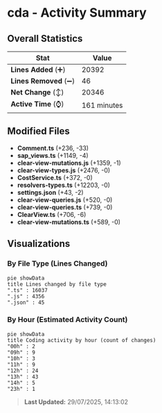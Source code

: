 # cda - Activity Summary 

## Overall Statistics

| Stat                   | Value                                                             |
| ---------------------- | ----------------------------------------------------------------- |
| **Lines Added** (➕)   | 20392                                          |
| **Lines Removed** (➖) | 46                                        |
| **Net Change** (↕)    | 20346                |
| **Active Time** (⌚)   | 161 minutes |


## Modified Files
- **Comment.ts** (+236, -33)
- **sap_views.ts** (+1149, -4)
- **clear-view-mutations.js** (+1359, -1)
- **clear-view-types.js** (+2476, -0)
- **CostService.ts** (+372, -0)
- **resolvers-types.ts** (+12203, -0)
- **settings.json** (+43, -2)
- **clear-view-queries.js** (+520, -0)
- **clear-view-queries.ts** (+739, -0)
- **ClearView.ts** (+706, -6)
- **clear-view-mutations.ts** (+589, -0)

## Visualizations

### By File Type (Lines Changed)

```mermaid
pie showData
title Lines changed by file type
".ts" : 16037
".js" : 4356
".json" : 45
```

### By Hour (Estimated Activity Count)

```mermaid
pie showData
title Coding activity by hour (count of changes)
"00h" : 2
"09h" : 9
"10h" : 3
"11h" : 9
"12h" : 24
"13h" : 43
"14h" : 5
"23h" : 1
```


> **Last Updated:** 29/07/2025, 14:13:02